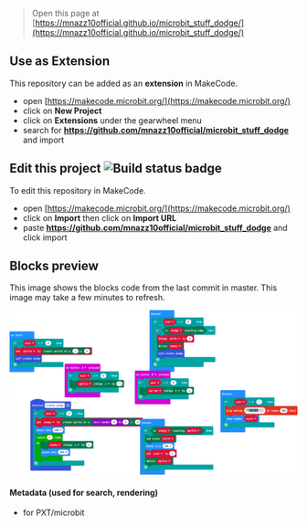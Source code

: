 
> Open this page at [https://mnazz10official.github.io/microbit_stuff_dodge/](https://mnazz10official.github.io/microbit_stuff_dodge/)

## Use as Extension

This repository can be added as an **extension** in MakeCode.

* open [https://makecode.microbit.org/](https://makecode.microbit.org/)
* click on **New Project**
* click on **Extensions** under the gearwheel menu
* search for **https://github.com/mnazz10official/microbit_stuff_dodge** and import

## Edit this project ![Build status badge](https://github.com/mnazz10official/microbit_stuff_dodge/workflows/MakeCode/badge.svg)

To edit this repository in MakeCode.

* open [https://makecode.microbit.org/](https://makecode.microbit.org/)
* click on **Import** then click on **Import URL**
* paste **https://github.com/mnazz10official/microbit_stuff_dodge** and click import

## Blocks preview

This image shows the blocks code from the last commit in master.
This image may take a few minutes to refresh.

![A rendered view of the blocks](https://github.com/mnazz10official/microbit_stuff_dodge/raw/master/.github/makecode/blocks.png)

#### Metadata (used for search, rendering)

* for PXT/microbit
<script src="https://makecode.com/gh-pages-embed.js"></script><script>makeCodeRender("{{ site.makecode.home_url }}", "{{ site.github.owner_name }}/{{ site.github.repository_name }}");</script>

